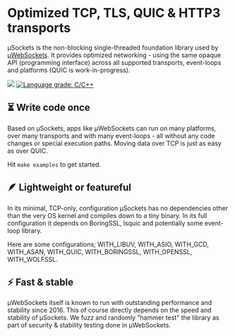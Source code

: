 # Optimized TCP, TLS, QUIC & HTTP3 transports

µSockets is the non-blocking single-threaded foundation library used by [µWebSockets](https://github.com/uNetworking/uWebSockets). It provides optimized networking - using the same opaque API (programming interface) across all supported transports, event-loops and platforms (QUIC is work-in-progress).

<a href="https://github.com/uNetworking/uSockets/releases"><img src="https://img.shields.io/github/v/release/uNetworking/uSockets"></a> <a href="https://lgtm.com/projects/g/uNetworking/uSockets/context:cpp"><img alt="Language grade: C/C++" src="https://img.shields.io/lgtm/grade/cpp/g/uNetworking/uSockets.svg?logo=lgtm&logoWidth=18"/></a>

## ⏳ Write code once
Based on µSockets, apps like µWebSockets can run on many platforms, over many transports and with many event-loops - all without any code changes or special execution paths. Moving data over TCP is just as easy as over QUIC.

Hit `make examples` to get started.

## 🪶 Lightweight or featureful
In its minimal, TCP-only, configuration µSockets has no dependencies other than the very OS kernel and compiles down to a tiny binary. In its full configuration it depends on BoringSSL, lsquic and potentially some event-loop library.

Here are some configurations; WITH_LIBUV, WITH_ASIO, WITH_GCD, WITH_ASAN, WITH_QUIC, WITH_BORINGSSL, WITH_OPENSSL, WITH_WOLFSSL.

## :zap: Fast & stable
µWebSockets itself is known to run with outstanding performance and stability since 2016. This of course directly depends on the speed and stability of µSockets. We fuzz and randomly "hammer test" the library as part of security & stability testing done in µWebSockets.
